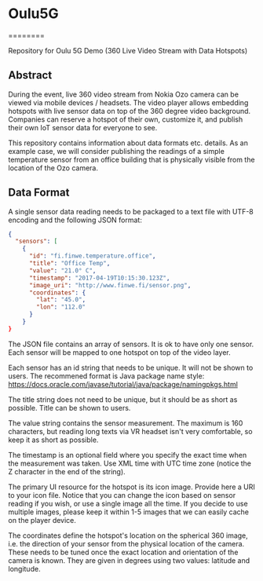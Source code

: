 # Oulu5G
========

Repository for Oulu 5G Demo (360 Live Video Stream with Data Hotspots)

Abstract
--------

During the event, live 360 video stream from Nokia Ozo camera can be viewed via mobile devices / headsets. The video player allows embedding hotspots with live sensor data on top of the 360 degree video background. Companies can reserve a hotspot of their own, customize it, and publish their own IoT sensor data for everyone to see. 

This repository contains information about data formats etc. details. As an example case, we will consider publishing the readings of a simple temperature sensor from an office building that is physically visible from the location of the Ozo camera.

Data Format
-----------

A single sensor data reading needs to be packaged to a text file with UTF-8 encoding and the following JSON format:
```json
{
  "sensors": [
    {
      "id": "fi.finwe.temperature.office",
      "title": "Office Temp",
      "value": "21.0° C",
      "timestamp": "2017-04-19T10:15:30.123Z",
      "image_uri": "http://www.finwe.fi/sensor.png",
      "coordinates": {
        "lat": "45.0",
        "lon": "112.0"
      }
    }
}
```
The JSON file contains an array of sensors. It is ok to have only one sensor. Each sensor will be mapped to one hotspot on top of the video layer.

Each sensor has an id string that needs to be unique. It will not be shown to users. The recommened format is Java package name style:
https://docs.oracle.com/javase/tutorial/java/package/namingpkgs.html

The title string does not need to be unique, but it should be as short as possible. Title can be shown to users.

The value string contains the sensor measurement. The maximum is 160 characters, but reading long texts via VR headset isn't very comfortable, so keep it as short as possible.

The timestamp is an optional field where you specify the exact time when the measurement was taken. Use XML time with UTC time zone (notice the Z character in the end of the string).

The primary UI resource for the hotspot is its icon image. Provide here a URI to your icon file. Notice that you can change the icon based on sensor reading if you wish, or use a single image all the time. If you decide to use multiple images, please keep it within 1-5 images that we can easily cache on the player device.

The coordinates define the hotspot's location on the spherical 360 image, i.e. the direction of your sensor from the physical location of the camera. These needs to be tuned once the exact location and orientation of the camera is known. They are given in degrees using two values: latitude and longitude.


















